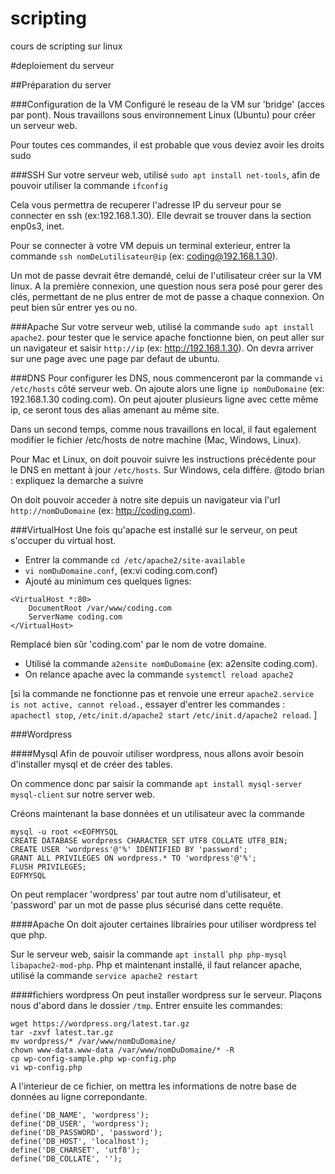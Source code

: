 # scripting
cours de scripting sur linux


#deploiement du serveur

##Préparation du server

###Configuration de la VM
Configuré le reseau de la VM sur 'bridge' (acces par pont).
Nous travaillons sous environnement Linux (Ubuntu) pour
créer un serveur web.

Pour toutes ces commandes, il est probable que vous deviez avoir
les droits sudo

###SSH
Sur votre serveur web, utilisé
```sudo apt install net-tools```, 
afin de pouvoir utiliser la commande ```ifconfig```

Cela vous permettra de recuperer l'adresse IP du serveur
pour se connecter en ssh (ex:192.168.1.30). 
Elle devrait se trouver dans la section enp0s3, inet.

Pour se connecter à votre VM depuis un terminal exterieur, 
entrer la commande ```ssh nomDeLutilisateur@ip``` 
(ex: coding@192.168.1.30). 

Un mot de passe devrait être demandé, celui de l'utilisateur
créer sur la VM linux.
A la première connexion, une question nous sera posé pour 
gerer des clés, permettant de ne plus
entrer de mot de passe a chaque connexion. On peut
bien sûr entrer yes ou no.

###Apache
Sur votre serveur web, utilisé la commande 
```sudo apt install apache2```.
pour tester que le service apache fonctionne bien, 
on peut aller sur un navigateur et saisir ```http://ip``` 
(ex: http://192.168.1.30). On devra arriver sur une page 
avec une page par defaut de ubuntu.


###DNS
Pour configurer les DNS, nous commenceront par 
la commande ```vi /etc/hosts``` côté serveur web.
On ajoute alors une ligne ```ip nomDuDomaine``` 
(ex: 192.168.1.30  coding.com). On peut ajouter plusieurs
ligne avec cette même ip, ce seront tous des alias amenant au
même site.

Dans un second temps, comme nous travaillons en local, il faut
egalement modifier le fichier /etc/hosts de notre machine 
(Mac, Windows, Linux).

Pour Mac et Linux, on doit pouvoir suivre les instructions précédente
pour le DNS en mettant à jour ```/etc/hosts```.
Sur Windows, cela diffère. @todo brian : expliquez la demarche a suivre

On doit pouvoir acceder à notre site depuis un navigateur via l'url
```http://nomDuDomaine``` (ex: http://coding.com).

###VirtualHost
Une fois qu'apache est installé sur le serveur, 
on peut s'occuper du virtual host.
- Entrer la commande ```cd /etc/apache2/site-available```
- ```vi nomDuDomaine.conf```, (ex:vi coding.com.conf)
- Ajouté au minimum ces quelques lignes:
```
<VirtualHost *:80>
	DocumentRoot /var/www/coding.com
	ServerName coding.com
</VirtualHost>
```
Remplacé bien sûr 'coding.com' par le nom de votre domaine.

- Utilisé la commande ```a2ensite nomDuDomaine``` 
(ex: a2ensite coding.com).
- On relance apache avec la commande 
```systemctl reload apache2```

[si la commande ne fonctionne pas et renvoie une erreur
```apache2.service is not active, cannot reload.```, 
essayer d'entrer les commandes : ```apachectl stop```, 
```/etc/init.d/apache2 start```
```/etc/init.d/apache2 reload```.
]

###Wordpress

####Mysql 
Afin de pouvoir utiliser wordpress, nous allons avoir besoin 
d'installer mysql et de créer des tables.

On commence donc par saisir la commande 
```apt install mysql-server mysql-client``` sur notre server web.

Créons maintenant la base données et un utilisateur avec la commande
````
mysql -u root <<EOFMYSQL
CREATE DATABASE wordpress CHARACTER SET UTF8 COLLATE UTF8_BIN;
CREATE USER 'wordpress'@'%' IDENTIFIED BY 'password';
GRANT ALL PRIVILEGES ON wordpress.* TO 'wordpress'@'%';
FLUSH PRIVILEGES;
EOFMYSQL
````
On peut remplacer 'wordpress' par tout autre nom d'utilisateur, 
et 'password' par un mot de passe plus sécurisé dans cette requête.

####Apache
On doit ajouter certaines librairies pour utiliser wordpress
tel que php.

Sur le serveur web, saisir la commande 
```apt install php php-mysql libapache2-mod-php```.
Php et maintenant installé, il faut relancer apache, utilisé 
la commande ```service apache2 restart```

####fichiers wordpress
On peut installer wordpress sur le serveur.
Plaçons nous d'abord dans le dossier ```/tmp```.
Entrer ensuite les commandes:
```
wget https://wordpress.org/latest.tar.gz
tar -zxvf latest.tar.gz
mv wordpress/* /var/www/nomDuDomaine/
chown www-data.www-data /var/www/nomDuDomaine/* -R
cp wp-config-sample.php wp-config.php
vi wp-config.php
```

A l'interieur de ce fichier, on mettra les informations
de notre base de données au ligne correpondante.
```
define('DB_NAME', 'wordpress');
define('DB_USER', 'wordpress');
define('DB_PASSWORD', 'password');
define('DB_HOST', 'localhost');
define('DB_CHARSET', 'utf8');
define('DB_COLLATE', '');
```

